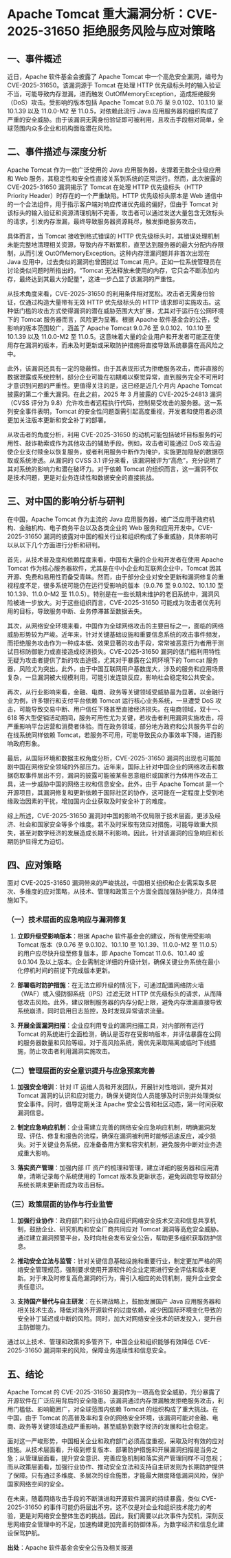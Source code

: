 # Apache Tomcat 重大漏洞分析：CVE-2025-31650 拒绝服务风险与应对策略

## 一、事件概述

近日，Apache 软件基金会披露了 Apache Tomcat 中一个高危安全漏洞，编号为 CVE-2025-31650。该漏洞源于 Tomcat 在处理 HTTP 优先级标头时的输入验证不当，可能导致内存泄漏，进而触发 OutOfMemoryException，造成拒绝服务（DoS）攻击。受影响的版本包括 Apache Tomcat 9.0.76 至 9.0.102、10.1.10 至 10.1.39 以及 11.0.0-M2 至 11.0.5，对依赖此流行 Java 应用服务器的组织构成了严重的安全威胁。由于该漏洞无需身份验证即可被利用，且攻击手段相对简单，全球范围内众多企业和机构面临潜在风险。

## 二、事件描述与深度分析

Apache Tomcat 作为一款广泛使用的 Java 应用服务器，支撑着无数企业级应用和 Web 服务，其稳定性和安全性直接关系到系统的正常运行。然而，此次披露的 CVE-2025-31650 漏洞揭示了 Tomcat 在处理 HTTP 优先级标头（HTTP Priority Header）时存在的一个严重缺陷。HTTP 优先级标头原本是 Web 通信中的一个合法组件，用于指示客户端对响应传递优先级的偏好，但由于 Tomcat 对该标头的输入验证和资源清理机制不完善，攻击者可以通过发送大量包含无效标头的请求，引发内存泄漏，最终导致服务器资源耗尽，触发拒绝服务攻击。

具体而言，当 Tomcat 接收到格式错误的 HTTP 优先级标头时，其错误处理机制未能完整地清理相关资源，导致内存不断累积，直至达到服务器的最大分配内存限制，从而引发 OutOfMemoryException。这种内存泄漏问题并非首次出现在 Java 应用中，过去类似的漏洞也曾困扰过 Tomcat 用户。正如一位系统管理员在讨论类似问题时所指出的，“Tomcat 无法释放未使用的内存，它只会不断添加内存，最终达到其最大分配量”，这进一步凸显了该漏洞的严重性。

从技术角度来看，CVE-2025-31650 的利用条件相对宽松。攻击者无需身份验证，仅通过构造大量带有无效 HTTP 优先级标头的 HTTP 请求即可实施攻击。这种低门槛的攻击方式使得漏洞的潜在威胁范围大大扩展，尤其对于运行在公网环境下的 Tomcat 服务器而言，风险更为显著。根据 Apache 软件基金会的公告，受影响的版本范围较广，涵盖了 Apache Tomcat 9.0.76 至 9.0.102、10.1.10 至 10.1.39 以及 11.0.0-M2 至 11.0.5。这意味着大量的企业用户和开发者可能正在使用存在漏洞的版本，而未及时更新或采取防护措施将直接导致系统暴露在高风险之中。

此外，该漏洞还具有一定的隐蔽性。由于其表现形式为拒绝服务攻击，而非直接的数据泄露或系统控制，部分企业可能在初期难以察觉异常，直到服务完全不可用时才意识到问题的严重性。更值得关注的是，这已经是近几个月内 Apache Tomcat 披露的第二个重大漏洞。在此之前，2025 年 3 月披露的 CVE-2025-24813 漏洞（CVSS 评分为 9.8）允许攻击者远程执行代码，控制易受攻击的服务器。这一系列安全事件表明，Tomcat 的安全性问题亟需引起高度重视，开发者和使用者必须更加关注版本更新和安全补丁的部署。

从攻击者的角度分析，利用 CVE-2025-31650 的动机可能包括破坏目标服务的可用性、敲诈勒索或作为其他攻击的辅助手段。例如，攻击者可能通过 DoS 攻击迫使企业支付赎金以恢复服务，或者利用服务中断作为掩护，实施更加隐秘的数据窃取或系统渗透。从漏洞的 CVSS 3.1 评分来看，该漏洞被评为“高危”，充分说明了其对系统的影响力和潜在破坏力。对于依赖 Tomcat 的组织而言，这一漏洞不仅是技术问题，更是对业务连续性和数据安全的直接挑战。

## 三、对中国的影响分析与研判

在中国，Apache Tomcat 作为主流的 Java 应用服务器，被广泛应用于政府机构、金融机构、电子商务平台以及各类企业的 Web 服务和应用开发中。CVE-2025-31650 漏洞的披露对中国的相关行业和组织构成了多重威胁，具体影响可以从以下几个方面进行分析和研判。

首先，从技术普及度和依赖程度来看，中国有大量的企业和开发者在使用 Apache Tomcat 作为核心服务器软件，尤其是在中小企业和互联网企业中，Tomcat 因其开源、免费和易用性而备受青睐。然而，由于部分企业对安全更新和漏洞修复的重视程度不足，很多系统可能仍在运行受影响的版本（9.0.76 至 9.0.102、10.1.10 至 10.1.39、11.0.0-M2 至 11.0.5）。特别是在一些长期未维护的老旧系统中，漏洞风险被进一步放大。对于这些组织而言，CVE-2025-31650 可能成为攻击者优先利用的目标，导致服务中断、业务停滞甚至数据丢失。

其次，从网络安全环境来看，中国作为全球网络攻击的主要目标之一，面临的网络威胁形势较为严峻。近年来，针对关键基础设施和重要信息系统的攻击事件频发，而拒绝服务攻击作为一种成本低、效果显著的攻击手段，常常被恶意行为者用于测试目标防御能力或直接造成经济损失。CVE-2025-31650 漏洞的低门槛利用特性无疑为攻击者提供了新的攻击途径，尤其对于暴露在公网环境下的 Tomcat 服务器，风险尤为突出。此外，由于中国互联网用户基数庞大，涉及的服务和应用场景复杂，一旦漏洞被大规模利用，可能引发连锁反应，影响社会稳定和公共安全。

再次，从行业影响来看，金融、电商、政务等关键领域受威胁最为显著。以金融行业为例，许多银行和支付平台依赖 Tomcat 运行核心业务系统，一旦遭受 DoS 攻击，可能导致交易中断、用户信任下降甚至直接经济损失。在电商领域，双十一、618 等大型促销活动期间，服务可用性尤为关键，若攻击者利用漏洞实施攻击，将严重影响平台运营和消费者体验。而在政务领域，部分地方政府和公共服务平台的在线系统同样依赖 Tomcat，若服务不可用，可能导致民众办事效率下降，进而影响政府形象。

最后，从国际环境和数据主权角度分析，CVE-2025-31650 漏洞的出现也可能加剧中国在网络安全领域的外部压力。近年来，国际上针对中国企业的网络攻击和数据窃取事件层出不穷，漏洞的披露可能被某些恶意组织或国家行为体用作攻击工具，进一步威胁中国的网络主权和信息安全。此外，由于 Apache Tomcat 是一个开源项目，其漏洞修复和更新依赖于国际社区的协作，这可能在一定程度上受到地缘政治因素的干扰，增加国内企业获取及时安全补丁的难度。

综上所述，CVE-2025-31650 漏洞对中国的影响不仅局限于技术层面，更涉及经济、社会和国家安全等多个维度。若不及时采取有效应对措施，可能导致重大损失，甚至对数字经济的发展造成长期不利影响。因此，针对该漏洞的应急响应和长期防护显得尤为迫切。

## 四、应对策略

面对 CVE-2025-31650 漏洞带来的严峻挑战，中国相关组织和企业需采取多层次、多维度的应对策略，从技术、管理和政策三个方面全面加强防护能力，具体措施如下。

### （一）技术层面的应急响应与漏洞修复

1. **立即升级受影响版本**：根据 Apache 软件基金会的建议，所有使用受影响 Tomcat 版本（9.0.76 至 9.0.102、10.1.10 至 10.1.39、11.0.0-M2 至 11.0.5）的用户应尽快升级至修复版本，即 Apache Tomcat 11.0.6、10.1.40 或 9.0.104 及以上版本。企业需制定详细的升级计划，确保关键业务系统在最小化停机时间的前提下完成版本更新。

2. **部署临时防护措施**：在无法立即升级的情况下，可通过配置网络防火墙（WAF）或入侵防御系统（IPS）过滤无效 HTTP 优先级标头的请求，从而降低攻击风险。此外，建议限制服务器的内存分配上限，避免内存泄漏直接导致系统崩溃，同时启用日志监控，及时发现异常请求流量。

3. **开展全面漏洞扫描**：企业应利用专业的漏洞扫描工具，对内部所有运行 Tomcat 的系统进行全面检测，确认是否存在受影响版本，并评估暴露在公网的服务器数量和风险等级。对于高风险系统，需优先采取隔离或临时下线措施，防止攻击者利用漏洞实施攻击。

### （二）管理层面的安全意识提升与应急预案完善

1. **加强安全培训**：针对 IT 运维人员和开发团队，开展针对性培训，提升其对 Tomcat 漏洞的认识和应对能力，确保关键岗位人员能够及时识别并处理类似安全事件。同时，倡导定期关注 Apache 安全公告和社区动态，第一时间获取漏洞信息。

2. **制定应急响应机制**：企业需建立完善的网络安全应急响应机制，明确漏洞发现、评估、修复和报告的流程，确保在漏洞被利用时能够迅速反应，减少损失。对于关键业务系统，应准备备用方案和容灾机制，避免服务中断对业务造成重大影响。

3. **落实资产管理**：加强内部 IT 资产的梳理和管理，建立详细的服务器和应用清单，清晰记录每个系统使用的 Tomcat 版本及更新状态，避免因疏忽导致部分系统长期未更新而成为攻击目标。

### （三）政策层面的协作与行业监管

1. **加强行业协作**：政府部门和行业协会应组织网络安全技术交流和信息共享机制，鼓励企业、研究机构和安全厂商共同应对 Tomcat 漏洞等高危安全威胁。通过建立漏洞预警平台，及时向社会发布安全公告，帮助更多组织获取防护信息。

2. **推动安全立法与监管**：针对关键信息基础设施和重要行业，制定更加严格的网络安全管理规范，强制要求使用开源软件的企业定期进行安全评估和版本更新。对于未及时修复高危漏洞的行为，需引入相应的处罚机制，提升企业安全责任意识。

3. **支持国产替代与自主研发**：在长期战略上，鼓励发展国产 Java 应用服务器和相关技术生态，降低对海外开源软件的过度依赖，减少因国际环境变化导致的安全补丁延迟或中断的风险。同时，加大对网络安全技术的研发投入，提升自主防御能力。

通过以上技术、管理和政策的多管齐下，中国企业和组织能够有效降低 CVE-2025-31650 漏洞带来的风险，保障业务连续性和信息安全。

## 五、结论

Apache Tomcat 的 CVE-2025-31650 漏洞作为一项高危安全威胁，充分暴露了开源软件在广泛应用背后的安全隐患。该漏洞通过内存泄漏触发拒绝服务攻击，利用门槛低、影响範囲广，对全球范围内依赖 Tomcat 的组织构成了重大挑战。在中国，由于 Tomcat 的高普及率和复杂的网络安全环境，该漏洞可能对金融、电商、政务等关键领域造成严重影响，甚至威胁到数字经济的发展和社会稳定。

面对这一严峻形势，中国相关企业和政府部门必须高度重视，采取及时有效的应对措施。从技术层面看，升级到修复版本、部署防护措施和开展漏洞扫描是当务之急；从管理层面看，提升安全意识、完善应急机制和落实资产管理同样不可忽视；而从政策层面看，加强行业协作、推动安全立法和支持自主研发则为长期防护提供了保障。只有通过多维度、多层次的综合施策，才能最大限度降低漏洞风险，保护国家网络空间的安全。

在未来，随着网络攻击手段的不断演进和开源软件漏洞的持续暴露，类似 CVE-2025-31650 的事件可能仍将层出不穷。这不仅是对企业和组织技术能力的考验，更是对网络安全整体生态的挑战。因此，我们需要以此次事件为契机，深刻反思网络安全管理中的不足，加速构建更加完善的防御体系，为数字经济和信息化建设保驾护航。

**出处**：Apache 软件基金会安全公告及相关报道